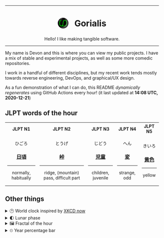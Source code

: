 ***

<h1 align="center">
<sub>
    <img src="readme/resources/avatar.png" height="36">
</sub>
&nbsp;
Gorialis
</h1>
<p align="center">
Hello! I like making tangible software.
</p>

***

My name is Devon and this is where you can view my public projects. I have a mix of stable and experimental projects, as well as some more comedic repositories.

I work in a handful of different disciplines, but my recent work tends mostly towards reverse engineering, DevOps, and graphical/UX design.

As a fun demonstration of what I can do, this README *dynamically regenerates* using GitHub Actions every hour! (it last updated at **14:08 UTC, 2020-12-21**)

<h2>JLPT words of the hour</h2>
<table>
    <tr>
        <th>JLPT N1</th>
        <th>JLPT N2</th>
        <th>JLPT N3</th>
        <th>JLPT N4</th>
        <th>JLPT N5</th>
    </tr>
    <tr>
        <td>
            <p align="center">ひごろ</p>
            <h3 align="center"><b><a href="https://jisho.org/search/%E6%97%A5%E9%A0%83">日頃</a></b></h3>
            <hr>
            <p align="center">normally,<wbr> habitually</p>
        </td>
        <td>
            <p align="center">とうげ</p>
            <h3 align="center"><b><a href="https://jisho.org/search/%E5%B3%A0">峠</a></b></h3>
            <hr>
            <p align="center">ridge,<wbr> (mountain) pass,<wbr> difficult part</p>
        </td>
        <td>
            <p align="center">じどう</p>
            <h3 align="center"><b><a href="https://jisho.org/search/%E5%85%90%E7%AB%A5">児童</a></b></h3>
            <hr>
            <p align="center">children,<wbr> juvenile</p>
        </td>
        <td>
            <p align="center">へん</p>
            <h3 align="center"><b><a href="https://jisho.org/search/%E5%A4%89">変</a></b></h3>
            <hr>
            <p align="center">strange,<wbr> odd</p>
        </td>
        <td>
            <p align="center">きいろ</p>
            <h3 align="center"><b><a href="https://jisho.org/search/%E9%BB%84%E8%89%B2">黄色</a></b></h3>
            <hr>
            <p align="center">yellow</p>
        </td>
    </tr>
</table>

<h2>Other things</h2>
<details>
<summary>🕑  World clock inspired by <a href="https://xkcd.com/now">XKCD now</a></summary>

> <img src="generated/now.png" width="512">

</details>
<details>
<summary>🌓 Lunar phase</summary>

The moon is approximately 25.45% through its phase (First Quarter).

</details>
<details>
<summary>&#x1f5bc; Fractal of the hour</summary>

> <img src="generated/fractal.png" width="512">

</details>
<details>
<summary>&#x23f2; Year percentage bar</summary>
<pre><code>2020 [███████████████████▁] 97.16%</code></pre>
</details>
